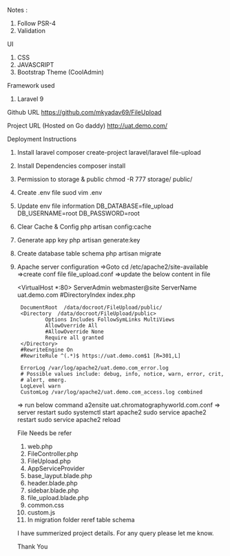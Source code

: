 Notes :

1. Follow PSR-4
2. Validation

UI

1. CSS
2. JAVASCRIPT
3. Bootstrap Theme (CoolAdmin)

Framework used
1. Laravel 9


Github URL 
https://github.com/mkyadav69/FileUpload

Project URL (Hosted on Go daddy)
http://uat.demo.com/  




Deployment Instructions

1. Install laravel
    composer create-project laravel/laravel file-upload

2. Install Dependencies
    composer install
    
3. Permission to storage & public 
    chmod -R 777 storage/ public/

4. Create .env file
    suod vim .env

5. Update env file information
    DB_DATABASE=file_upload
    DB_USERNAME=root
    DB_PASSWORD=root

6. Clear Cache & Config 
    php artisan config:cache

7. Generate app key
    php artisan generate:key

8. Create database table schema
    php artisan migrate

9. Apache server configuration
    =>Goto cd /etc/apache2/site-available
    =>create conf file file_upload.conf
    =>update the below content in file

    <VirtualHost *:80>
        ServerAdmin webmaster@site
        ServerName uat.demo.com
        #DirectoryIndex index.php

        DocumentRoot  /data/docroot/FileUpload/public/
        <Directory  /data/docroot/FileUpload/public>
                Options Includes FollowSymLinks MultiViews
                AllowOverride All
                #AllowOverride None
                Require all granted
        </Directory>
        #RewriteEngine On
        #RewriteRule ^(.*)$ https://uat.demo.com$1 [R=301,L]

        ErrorLog /var/log/apache2/uat.demo.com_error.log
        # Possible values include: debug, info, notice, warn, error, crit,
        # alert, emerg.
        LogLevel warn
        CustomLog /var/log/apache2/uat.demo.com_access.log combined
    </VirtualHost>
    => run below command
    a2ensite uat.chromatographyworld.com.conf
    => server restart
    sudo systemctl start apache2
    sudo service apache2 restart
    sudo service apache2 reload

    File Needs be refer
    1. web.php
    2. FileController.php
    3. FileUpload.php
    4. AppServiceProvider
    5. base_layput.blade.php
    6. header.blade.php
    7. sidebar.blade.php
    8. file_upload.blade.php
    9. common.css
    10. custom.js
    11. In migration folder reref table schema

    I have summerized project details.
    For any query please let me know.


    Thank You













